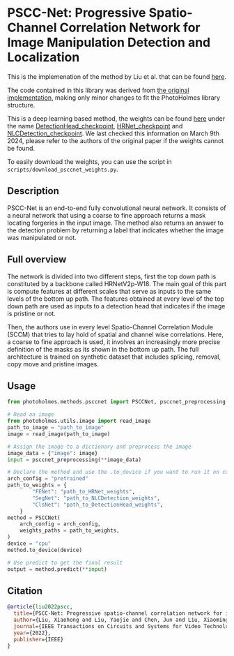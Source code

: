 # PSCC-Net: Progressive Spatio-Channel Correlation Network for Image Manipulation Detection and Localization

This is the implemenation of the method by Liu et al. that can be found [here](https://arxiv.org/pdf/2103.10596.pdf).

The code contained in this library was derived from [the original implementation](https://github.com/proteus1991/PSCC-Net), making only minor changes to fit the PhotoHolmes library structure.

This is a deep learning based method, the weights can be found [here](https://github.com/proteus1991/PSCC-Net/tree/main/checkpoint) under the name [DetectionHead_checkpoint](https://github.com/proteus1991/PSCC-Net/tree/main/checkpoint/DetectionHead_checkpoint), [HRNet_checkpoint](https://github.com/proteus1991/PSCC-Net/tree/main/checkpoint/HRNet_checkpoint) and [NLCDetection_checkpoint](https://github.com/proteus1991/PSCC-Net/tree/main/checkpoint/NLCDetection_checkpoint). We last checked this information on March 9th 2024, please refer to the authors of the original paper if the weights cannot be found.

To easily download the weights, you can use the script in `scripts/download_psccnet_weights.py`.

## Description

PSCC-Net is an end-to-end fully convolutional neural network. It consists of a neural network that using a coarse to fine approach returns a mask locating forgeries in the input image. The method also returns an answer to the detection problem by returning a label that indicates whether the image was manipulated or not.

## Full overview

The network is divided into two different steps, first the top down path is constituted by a backbone
called HRNetV2p-W18. The main goal of this part is compute features at different scales that serve as inputs to the same levels of the bottom up path. The features obtained at every level of the top down path are used as inputs to a detection head that indicates if the image is pristine or not.

Then, the authors use in every level Spatio-Channel Correlation Module (SCCM) that tries to lay hold of spatial and channel wise correlations. Here, a coarse to fine approach is used, it involves an increasingly more precise definition of the masks as its shown in the bottom up path. The full architecture is trained on synthetic dataset that includes splicing, removal, copy move and pristine images.

## Usage

```python
from photoholmes.methods.psccnet import PSCCNet, psccnet_preprocessing

# Read an image
from photoholmes.utils.image import read_image
path_to_image = "path_to_image"
image = read_image(path_to_image)

# Assign the image to a dictionary and preprocess the image
image_data = {"image": image}
input = psccnet_preprocessing(**image_data)

# Declare the method and use the .to_device if you want to run it on cuda or mps instead of cpu
arch_config = "pretrained"
path_to_weights = {
        "FENet": "path_to_HRNet_weights",
        "SegNet": "path_to_NLCDetection_weights",
        "ClsNet": "path_to_DetectionHead_weights",
    }
method = PSCCNet(
    arch_config = arch_config,
    weights_paths = path_to_weights,
)
device = "cpu"
method.to_device(device)

# Use predict to get the final result
output = method.predict(**input)
```

## Citation

``` bibtex
@article{liu2022pscc,
  title={PSCC-Net: Progressive spatio-channel correlation network for image manipulation detection and localization},
  author={Liu, Xiaohong and Liu, Yaojie and Chen, Jun and Liu, Xiaoming},
  journal={IEEE Transactions on Circuits and Systems for Video Technology},
  year={2022},
  publisher={IEEE}
}
```

